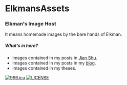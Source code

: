 # ElkmansAssets
### Elkman's Image Host
It means homemade images by the bare hands of Elkman.

##### What's in here?
* Images contained in my posts in [Jian Shu](https://www.jianshu.com/u/730bc312164f).
* Images contained in my posts in my [blog](https://elkmany.github.io/).
* Images contained in my theses.

[![996.icu](https://img.shields.io/badge/link-996.icu-red.svg)](https://996.icu)
[![LICENSE](https://img.shields.io/badge/license-Anti%20996-blue.svg)](https://github.com/996icu/996.ICU/blob/master/LICENSE)
